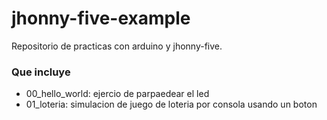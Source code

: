 # jhonny-five-example

Repositorio de practicas con arduino y jhonny-five.

### Que incluye

- 00_hello_world: ejercio de parpaedear el led
- 01_loteria: simulacion de juego de loteria por consola usando un boton


